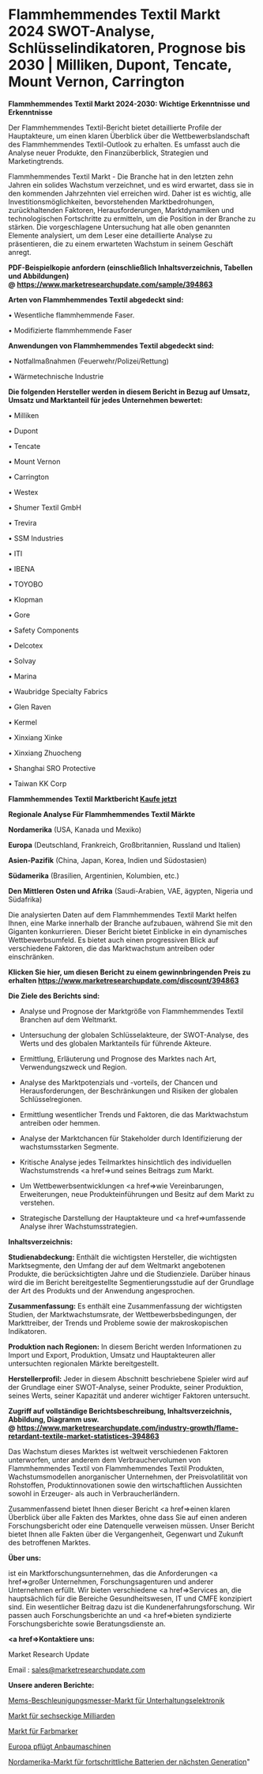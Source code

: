 # Flammhemmendes Textil Markt 2024 SWOT-Analyse, Schlüsselindikatoren, Prognose bis 2030 | Milliken, Dupont, Tencate, Mount Vernon, Carrington

<strong>Flammhemmendes Textil Markt 2024-2030: Wichtige Erkenntnisse und Erkenntnisse</strong>

Der Flammhemmendes Textil-Bericht bietet detaillierte Profile der Hauptakteure, um einen klaren Überblick über die Wettbewerbslandschaft des Flammhemmendes Textil-Outlook zu erhalten. Es umfasst auch die Analyse neuer Produkte, den Finanzüberblick, Strategien und Marketingtrends.

Flammhemmendes Textil Markt - Die Branche hat in den letzten zehn Jahren ein solides Wachstum verzeichnet, und es wird erwartet, dass sie in den kommenden Jahrzehnten viel erreichen wird. Daher ist es wichtig, alle Investitionsmöglichkeiten, bevorstehenden Marktbedrohungen, zurückhaltenden Faktoren, Herausforderungen, Marktdynamiken und technologischen Fortschritte zu ermitteln, um die Position in der Branche zu stärken. Die vorgeschlagene Untersuchung hat alle oben genannten Elemente analysiert, um dem Leser eine detaillierte Analyse zu präsentieren, die zu einem erwarteten Wachstum in seinem Geschäft anregt.

<strong><b>PDF-Beispielkopie anfordern (einschließlich Inhaltsverzeichnis, Tabellen und Abbildungen) @ </b></strong><strong><a href=https://www.marketresearchupdate.com/sample/394863><strong>https://www.marketresearchupdate.com/sample/394863</u></a></strong></strong>

<strong>Arten von Flammhemmendes Textil abgedeckt sind:</strong>

• Wesentliche flammhemmende Faser.

• Modifizierte flammhemmende Faser

<strong>Anwendungen von Flammhemmendes Textil abgedeckt sind:</strong>

• Notfallmaßnahmen (Feuerwehr/Polizei/Rettung)

• Wärmetechnische Industrie

<strong>Die folgenden Hersteller werden in diesem Bericht in Bezug auf Umsatz, Umsatz und Marktanteil für jedes Unternehmen bewertet:</strong>

• Milliken

• Dupont

• Tencate

• Mount Vernon

• Carrington

• Westex

• Shumer Textil GmbH

• Trevira

• SSM Industries

• ITI

• IBENA

• TOYOBO

• Klopman

• Gore

• Safety Components

• Delcotex

• Solvay

• Marina

• Waubridge Specialty Fabrics

• Glen Raven

• Kermel

• Xinxiang Xinke

• Xinxiang Zhuocheng

• Shanghai SRO Protective

• Taiwan KK Corp

<strong>Flammhemmendes Textil Marktbericht <a href=https://www.marketresearchupdate.com/buynow/394863>Kaufe jetzt</a></strong>

<strong>Regionale Analyse Für Flammhemmendes Textil Märkte</strong>

<strong>Nordamerika</strong> (USA, Kanada und Mexiko)

<strong>Europa</strong> (Deutschland, Frankreich, Großbritannien, Russland und Italien)

<strong>Asien-Pazifik</strong> (China, Japan, Korea, Indien und Südostasien)

<strong>Südamerika</strong> (Brasilien, Argentinien, Kolumbien, etc.)

<strong>Den Mittleren</strong> <strong>Osten und Afrika</strong> (Saudi-Arabien, VAE, ägypten, Nigeria und Südafrika)

Die analysierten Daten auf dem Flammhemmendes Textil Markt helfen Ihnen, eine Marke innerhalb der Branche aufzubauen, während Sie mit den Giganten konkurrieren. Dieser Bericht bietet Einblicke in ein dynamisches Wettbewerbsumfeld. Es bietet auch einen progressiven Blick auf verschiedene Faktoren, die das Marktwachstum antreiben oder einschränken.

<strong>Klicken Sie hier, um diesen Bericht zu einem gewinnbringenden Preis zu erhalten
</strong><strong><a href=https://www.marketresearchupdate.com/discount/394863>https://www.marketresearchupdate.com/discount/394863</b></u></strong></a>

<strong>Die Ziele des Berichts sind:</strong>

- Analyse und Prognose der Marktgröße von Flammhemmendes Textil Branchen auf dem Weltmarkt.

- Untersuchung der globalen Schlüsselakteure, der SWOT-Analyse, des Werts und des globalen Marktanteils für führende Akteure.

- Ermittlung, Erläuterung und Prognose des Marktes nach Art, Verwendungszweck und Region.

- Analyse des Marktpotenzials und -vorteils, der Chancen und Herausforderungen, der Beschränkungen und Risiken der globalen Schlüsselregionen.

- Ermittlung wesentlicher Trends und Faktoren, die das Marktwachstum antreiben oder hemmen.

- Analyse der Marktchancen für Stakeholder durch Identifizierung der wachstumsstarken Segmente.

- Kritische Analyse jedes Teilmarktes hinsichtlich des individuellen Wachstumstrends <a href=>und</a> seines Beitrags zum Markt.

- Um Wettbewerbsentwicklungen <a href=>wie</a> Vereinbarungen, Erweiterungen, neue Produkteinführungen und Besitz auf dem Markt zu verstehen.

- Strategische Darstellung der Hauptakteure und <a href=>umfas</a>sende Analyse ihrer Wachstumsstrategien.

<strong>Inhaltsverzeichnis:</strong>

<strong>Studienabdeckung:</strong> Enthält die wichtigsten Hersteller, die wichtigsten Marktsegmente, den Umfang der auf dem Weltmarkt angebotenen Produkte, die berücksichtigten Jahre und die Studienziele. Darüber hinaus wird die im Bericht bereitgestellte Segmentierungsstudie auf der Grundlage der Art des Produkts und der Anwendung angesprochen.

<strong>Zusammenfassung:</strong> Es enthält eine Zusammenfassung der wichtigsten Studien, der Marktwachstumsrate, der Wettbewerbsbedingungen, der Markttreiber, der Trends und Probleme sowie der makroskopischen Indikatoren.

<strong>Produktion nach Regionen:</strong> In diesem Bericht werden Informationen zu Import und Export, Produktion, Umsatz und Hauptakteuren aller untersuchten regionalen Märkte bereitgestellt.

<strong>Herstellerprofil:</strong> Jeder in diesem Abschnitt beschriebene Spieler wird auf der Grundlage einer SWOT-Analyse, seiner Produkte, seiner Produktion, seines Werts, seiner Kapazität und anderer wichtiger Faktoren untersucht.

<strong><b>Zugriff auf vollständige Berichtsbeschreibung, Inhaltsverzeichnis, Abbildung, Diagramm usw. @ </b></strong><strong><a href=https://www.marketresearchupdate.com/industry-growth/flame-retardant-textile-market-statistices-394863>https://www.marketresearchupdate.com/industry-growth/flame-retardant-textile-market-statistices-394863</a></strong>

Das Wachstum dieses Marktes ist weltweit verschiedenen Faktoren unterworfen, unter anderem dem Verbrauchervolumen von Flammhemmendes Textil von Flammhemmendes Textil Produkten, Wachstumsmodellen anorganischer Unternehmen, der Preisvolatilität von Rohstoffen, Produktinnovationen sowie den wirtschaftlichen Aussichten sowohl in Erzeuger- als auch in Verbraucherländern.

Zusammenfassend bietet Ihnen dieser Bericht <a href=>einen</a> klaren Überblick über alle Fakten des Marktes, ohne dass Sie auf einen anderen Forschungsbericht oder eine Datenquelle verweisen müssen. Unser Bericht bietet Ihnen alle Fakten über die Vergangenheit, Gegenwart und Zukunft des betroffenen Marktes.

<strong>Über uns:</strong>

 ist ein Marktforschungsunternehmen, das die Anforderungen <a href=>großer</a> Unternehmen, Forschungsagenturen und anderer Unternehmen erfüllt. Wir bieten verschiedene <a href=>Services</a> an, die hauptsächlich für die Bereiche Gesundheitswesen, IT und CMFE konzipiert sind. Ein wesentlicher Beitrag dazu ist die Kundenerfahrungsforschung. Wir passen auch Forschungsberichte an und <a href=>bieten</a> syndizierte Forschungsberichte sowie Beratungsdienste an.

<strong><a href=>Kontaktiere uns:</a></strong>

Market Research Update

Email : sales@marketresearchupdate.com

<strong>Unsere anderen Berichte:</strong>

<a href=https://www.linkedin.com/pulse/mems-accelerometer-consumer-electronics-market-2f>Mems-Beschleunigungsmesser-Markt für Unterhaltungselektronik</a>

<a href=https://www.linkedin.com/pulse/hexagonal-bn-market-outlooks-2023-size-shares>Markt für sechseckige Milliarden</a>

<a href=https://www.linkedin.com/pulse/paint-marker-market-size-emerging-trends-consumption>Markt für Farbmarker</a>

<a href=https://www.linkedin.com/pulse/europe-ploughing-cultivating-machinery>Europa pflügt Anbaumaschinen</a>

<a href=https://www.linkedin.com/pulse/north-america-next-generation-advanced-batteries-market>Nordamerika-Markt für fortschrittliche Batterien der nächsten Generation</a>"
